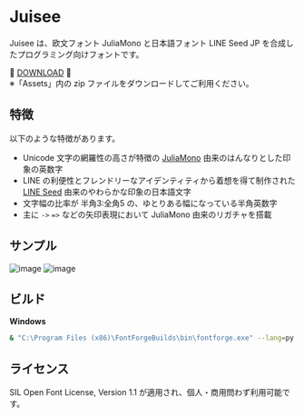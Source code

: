 # Juisee

Juisee は、欧文フォント JuliaMono と日本語フォント LINE Seed JP を合成したプログラミング向けフォントです。

🥤 [DOWNLOAD](https://github.com/yuru7/juisee/releases) 🥤  
※「Assets」内の zip ファイルをダウンロードしてご利用ください。

## 特徴

以下のような特徴があります。

- Unicode 文字の網羅性の高さが特徴の [JuliaMono](https://juliamono.netlify.app) 由来のはんなりとした印象の英数字
- LINE の利便性とフレンドリーなアイデンティティから着想を得て制作された [LINE Seed](https://seed.line.me/index_jp.html) 由来のやわらかな印象の日本語文字
- 文字幅の比率が 半角3:全角5 の、ゆとりある幅になっている半角英数字
- 主に `->` `=>` などの矢印表現において JuliaMono 由来のリガチャを搭載

## サンプル

![image](https://github.com/yuru7/juisee/assets/13458509/68354be6-8fbf-4fb3-a8db-db43e24f83d3)
![image](https://github.com/yuru7/juisee/assets/13458509/6515d3c9-4141-4206-9ab3-ec8f2d8ab449)

## ビルド

**Windows**

```sh
& "C:\Program Files (x86)\FontForgeBuilds\bin\fontforge.exe" --lang=py -script .\fontforge_script.py && Get-ChildItem .\build\fontforge_Juisee*.ttf | % { python3 -m ttfautohint --dehint $_.FullName $_.FullName } && python3 fonttools_script.py
```

## ライセンス

SIL Open Font License, Version 1.1 が適用され、個人・商用問わず利用可能です。
